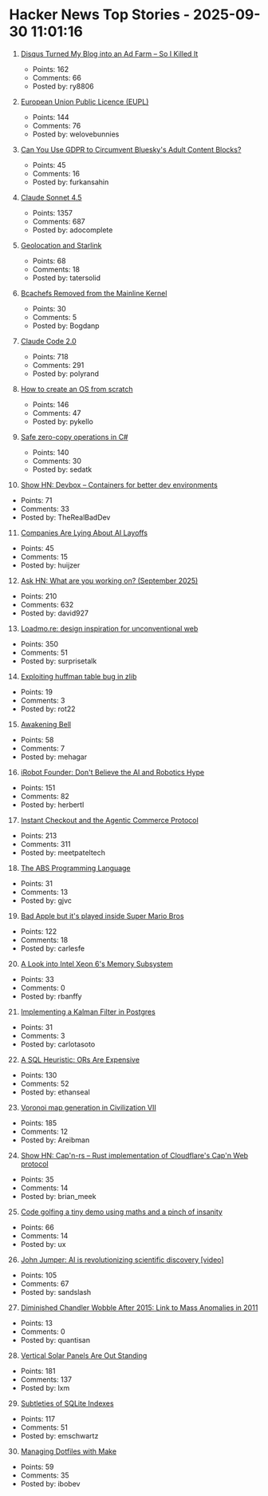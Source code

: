# Hacker News Top Stories - 2025-09-30 11:01:16

1. [Disqus Turned My Blog into an Ad Farm – So I Killed It](https://ryansouthgate.com/goodbye-disqus/)
   - Points: 162
   - Comments: 66
   - Posted by: ry8806

2. [European Union Public Licence (EUPL)](https://eupl.eu/)
   - Points: 144
   - Comments: 76
   - Posted by: welovebunnies

3. [Can You Use GDPR to Circumvent Bluesky's Adult Content Blocks?](https://shkspr.mobi/blog/2025/09/can-you-use-gdpr-to-circumvent-blueskys-adult-content-blocks/)
   - Points: 45
   - Comments: 16
   - Posted by: furkansahin

4. [Claude Sonnet 4.5](https://www.anthropic.com/news/claude-sonnet-4-5)
   - Points: 1357
   - Comments: 687
   - Posted by: adocomplete

5. [Geolocation and Starlink](https://www.potaroo.net/ispcol/2025-09/starlinkgeo.html)
   - Points: 68
   - Comments: 18
   - Posted by: tatersolid

6. [Bcachefs Removed from the Mainline Kernel](https://lwn.net/Articles/1040120/)
   - Points: 30
   - Comments: 5
   - Posted by: Bogdanp

7. [Claude Code 2.0](https://www.npmjs.com/package/@anthropic-ai/claude-code)
   - Points: 718
   - Comments: 291
   - Posted by: polyrand

8. [How to create an OS from scratch](https://github.com/cfenollosa/os-tutorial)
   - Points: 146
   - Comments: 47
   - Posted by: pykello

9. [Safe zero-copy operations in C#](https://ssg.dev/safe-zero-copy-operations-in-c/)
   - Points: 140
   - Comments: 30
   - Posted by: sedatk

10. [Show HN: Devbox – Containers for better dev environments](https://devbox.ar0.eu/)
   - Points: 71
   - Comments: 33
   - Posted by: TheRealBadDev

11. [Companies Are Lying About AI Layoffs](https://huijzer.xyz/posts/111/companies-are-lying-about-ai-layoffs)
   - Points: 45
   - Comments: 15
   - Posted by: huijzer

12. [Ask HN: What are you working on? (September 2025)](undefined)
   - Points: 210
   - Comments: 632
   - Posted by: david927

13. [Loadmo.re: design inspiration for unconventional web](https://loadmo.re)
   - Points: 350
   - Comments: 51
   - Posted by: surprisetalk

14. [Exploiting huffman table bug in zlib](https://velog.io/@0range1337/CTF-Google-CTF-2025-webz-Exploiting-zlibs-Huffman-Code-Table-English)
   - Points: 19
   - Comments: 3
   - Posted by: rot22

15. [Awakening Bell](https://awakeningbell.org/)
   - Points: 58
   - Comments: 7
   - Posted by: mehagar

16. [iRobot Founder: Don't Believe the AI and Robotics Hype](https://crazystupidtech.com/2025/09/29/irobot-founder-dont-believe-the-ai-robotics-hype/)
   - Points: 151
   - Comments: 82
   - Posted by: herbertl

17. [Instant Checkout and the Agentic Commerce Protocol](https://openai.com/index/buy-it-in-chatgpt/)
   - Points: 213
   - Comments: 311
   - Posted by: meetpateltech

18. [The ABS Programming Language](https://www.abs-lang.org/)
   - Points: 31
   - Comments: 13
   - Posted by: gjvc

19. [Bad Apple but it's played inside Super Mario Bros](https://tasvideos.org/8991S)
   - Points: 122
   - Comments: 18
   - Posted by: carlesfe

20. [A Look into Intel Xeon 6's Memory Subsystem](https://chipsandcheese.com/p/a-look-into-intel-xeon-6s-memory)
   - Points: 33
   - Comments: 0
   - Posted by: rbanffy

21. [Implementing a Kalman Filter in Postgres](https://neon.com/blog/implementing-a-kalman-filter-in-postgres-to-smooth-gps-data)
   - Points: 31
   - Comments: 3
   - Posted by: carlotasoto

22. [A SQL Heuristic: ORs Are Expensive](https://ethanseal.com/articles/ors-are-expensive)
   - Points: 130
   - Comments: 52
   - Posted by: ethanseal

23. [Voronoi map generation in Civilization VII](https://civilization.2k.com/civ-vii/from-the-devs/map-generation/)
   - Points: 185
   - Comments: 12
   - Posted by: Areibman

24. [Show HN: Cap'n-rs – Rust implementation of Cloudflare's Cap'n Web protocol](https://github.com/currentspace/capn-rs)
   - Points: 35
   - Comments: 14
   - Posted by: brian_meek

25. [Code golfing a tiny demo using maths and a pinch of insanity](https://blog.pkh.me/p/45-code-golfing-a-tiny-demo-using-maths-and-a-pinch-of-insanity.html)
   - Points: 66
   - Comments: 14
   - Posted by: ux

26. [John Jumper: AI is revolutionizing scientific discovery [video]](https://www.youtube.com/watch?v=2Yguz5U-Nic)
   - Points: 105
   - Comments: 67
   - Posted by: sandslash

27. [Diminished Chandler Wobble After 2015: Link to Mass Anomalies in 2011](https://agupubs.onlinelibrary.wiley.com/doi/10.1029/2025GL116191)
   - Points: 13
   - Comments: 0
   - Posted by: quantisan

28. [Vertical Solar Panels Are Out Standing](https://hackaday.com/2025/09/25/vertical-solar-panels-are-out-standing/)
   - Points: 181
   - Comments: 137
   - Posted by: lxm

29. [Subtleties of SQLite Indexes](https://emschwartz.me/subtleties-of-sqlite-indexes/)
   - Points: 117
   - Comments: 51
   - Posted by: emschwartz

30. [Managing Dotfiles with Make](https://www.matheusmoreira.com/articles/managing-dotfiles-with-make)
   - Points: 59
   - Comments: 35
   - Posted by: ibobev

